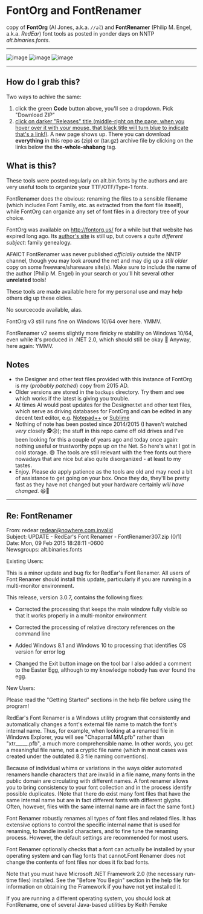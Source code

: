 # FontOrg and FontRenamer

copy of **FontOrg** (Al Jones, a.k.a. *`//al`*) and **FontRenamer** (Philip M. Engel, a.k.a. *RedEar*) font tools as posted in yonder days on NNTP *alt.binaries.fonts*.

---

![image](https://user-images.githubusercontent.com/402462/116137857-656f4280-a6d4-11eb-8b09-4f30ec037868.png)
![image](https://user-images.githubusercontent.com/402462/116137975-8a63b580-a6d4-11eb-84db-8a9704826894.png)
![image](https://user-images.githubusercontent.com/402462/116138001-93ed1d80-a6d4-11eb-8d27-2d9e315396a1.png)

---

## How do I grab this?

Two ways to achive the same:

1. click the green **Code** button above, you'll see a dropdown. Pick "Download ZIP"
2. [click on darker "Releases" title (middle-right on the page; when you hover over it with your mouse, that black title will turn blue to indicate that's a link!)](https://github.com/GerHobbelt/FontOrg-and-FontRenamer/releases). A new page shows up. There you can download **everything** in this repo as (zip) or (tar.gz) archive file by clicking on the links below the **the-whole-shabang** tag.



## What is this?

These tools were posted regularly on alt.bin.fonts by the authors and are very useful tools to organize your TTF/OTF/Type-1 fonts.

FontRenamer does the obvious: renaming the files to a sensible filename (which includes Font Family, etc. as extracted from the font file itseelf),
while FontOrg can organize any set of font files in a directory tree of your choice.

FontOrg was available on http://fontorg.us/ for a while but that website has expired long ago. Its [author's site](http://aljones.us/) is still up, but covers a *quite different subject*: family genealogy.

AFAICT FontRenamer was never published *officially* outside the NNTP channel, though you may look around the net and may dig up a *still older* copy on some freeware/shareware site(s). Make sure to include the name of the author (Philip M. Engel) in your search or you'll hit several other **unrelated** tools!

These tools are made available here for my personal use and may help others dig up these oldies.

No sourcecode available, alas.

FontOrg v3 still runs fine on Windows 10/64 over here. YMMV.

FontRenamer v2 seems slightly more finicky re stability on Windows 10/64, even while it's produced in .NET 2.0, which should still be okay 🤔   Anyway, here again: YMMV.

## Notes

- the Designer and other text files provided with this instance of FontOrg is my (*probably patched*) copy from 2015 AD.
- Older versions are stored in the `backups` directory. Try them and see which works if the latest is giving you trouble.
- At times Al would post updates for the Designer.txt and other text files, which serve as driving databases for FontOrg and can be edited in any decent text editor, e.g. [Notepad++](https://notepad-plus-plus.org/) or [Sublime](https://www.sublimetext.com/)
- Nothing of note has been posted since 2014/2015 (I haven't watched *very* closely 🕵️😥); the stuff in this repo came off old drives and I've been looking for this a couple of years ago and today once again: nothing useful or trustworthy pops up on the Net. So here's what I got in cold storage. 😄 The tools are still relevant with the free fonts out there nowadays that are nice but also quite disorganized - at least to my tastes.
- Enjoy. Please *do* apply patience as the tools are old and may need a bit of assistance to get going on your box. Once they do, they'll be pretty fast as they have not changed but your hardware certainly *will have changed*. 😆🐎


---

## Re: FontRenamer

From: redear <redear@nowhere.com.invalid>  
Subject: UPDATE - RedEar's Font Renamer - FontRenamer307.zip (0/1)  
Date: Mon, 09 Feb 2015 18:28:11 -0600  
Newsgroups: alt.binaries.fonts  


Existing Users:

This is a minor update and bug fix for RedEar's Font Renamer. All users of Font Renamer should install this update, particularly if you are running in a multi-monitor environment.

This release, version 3.0.7, contains the following fixes:

- Corrected the processing that keeps the main window fully visible so that it works properly in a multi-monitor environment

- Corrected the processing of relative directory references on the command line

- Added Windows 8.1 and Windows 10 to processing that identifies OS version for error log 

- Changed the Exit button image on the tool bar I also added a comment to the Easter Egg, although to my knowledge nobody has ever found the egg.

New Users:

Please read the "Getting Started" sections in the help file before using the program!

RedEar's Font Renamer is a Windows utility program that consistently and automatically changes a font's external file name to match the font's internal name. Thus, for example, when looking at a renamed file in Windows Explorer, you will see "Chaparral MM.pfb" rather than "xtr_____.pfb", a much more comprehensible name. In other words, you get a meaningful file name, not a cryptic file name (which in most cases was created under the outdated 8.3 file naming conventions).

Because of individual whims or variations in the ways older automated renamers handle characters that are invalid in a file name, many fonts in the public domain are circulating with different names. A font renamer allows you to bring consistency to your font collection and in the process identify possible duplicates. (Note that there do exist many font files that have the same internal name but are in fact different fonts with different glyphs. Often, however, files with the same internal name are in fact the same font.)

Font Renamer robustly renames all types of font files and related files. It has extensive options to control the specific internal name that is used for renaming, to handle invalid characters, and to fine tune the renaming process. However, the default settings are recommended for most users.

Font Renamer optionally checks that a font can actually be installed by your operating system and can flag fonts that cannot.Font Renamer does not change the contents of font files nor does it fix bad fonts.

Note that you must have Microsoft .NET Framework 2.0 (the necessary run-time files) installed. See the "Before You Begin" section in the help file for information on obtaining the Framework if you have not yet installed it.

If you are running a different operating system, you should look at FontRename, one of several Java-based utilities by Keith Fenske






